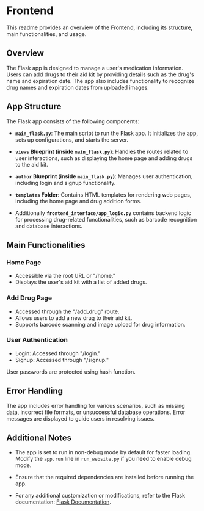 # Frontend

This readme provides an overview of the Frontend, including its structure, main functionalities, and usage.

## Overview

The Flask app is designed to manage a user's medication information. Users can add drugs to their aid kit by providing details such as the drug's name and expiration date. The app also includes functionality to recognize drug names and expiration dates from uploaded images.

## App Structure

The Flask app consists of the following components:

- **`main_flask.py`**: The main script to run the Flask app. It initializes the app, sets up configurations, and starts the server.

- **`views` Blueprint (inside `main_flask.py`)**: Handles the routes related to user interactions, such as displaying the home page and adding drugs to the aid kit.

- **`author` Blueprint (inside `main_flask.py`)**: Manages user authentication, including login and signup functionality.

- **`templates` Folder**: Contains HTML templates for rendering web pages, including the home page and drug addition forms.

- Additionally **`frontend_interface/app_logic.py`** contains backend logic for processing drug-related functionalities, such as barcode recognition and database interactions.

## Main Functionalities

### Home Page

- Accessible via the root URL or "/home."
- Displays the user's aid kit with a list of added drugs.

### Add Drug Page

- Accessed through the "/add_drug" route.
- Allows users to add a new drug to their aid kit.
- Supports barcode scanning and image upload for drug information.

### User Authentication

- Login: Accessed through "/login."
- Signup: Accessed through "/signup."

User passwords are protected using hash function.

## Error Handling

The app includes error handling for various scenarios, such as missing data, incorrect file formats, or unsuccessful database operations. Error messages are displayed to guide users in resolving issues.

## Additional Notes

- The app is set to run in non-debug mode by default for faster loading. Modify the `app.run` line in `run_website.py` if you need to enable debug mode.

- Ensure that the required dependencies are installed before running the app.

- For any additional customization or modifications, refer to the Flask documentation: [Flask Documentation](https://flask.palletsprojects.com/).
